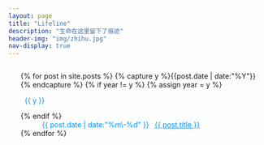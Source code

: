 ```yaml
---
layout: page
title: "Lifeline"
description: "生命在这里留下了痕迹"
header-img: "img/zhihu.jpg"
nav-display: true
---
```


<style type="text/css">
.listing-seperator {
	margin:1em auto;
	color:#0590f0
}
.listing-item { text-indent:3em; color:#0590f0}
.listing-item a { margin-left:0.5em; color: #0590f0}
.listing-item a:hover { text-decoration: underline}
</style>

<ul class="listing" style="list-style-type:none;font-weight:normal;margin-top:2em;">
{% for post in site.posts %}
  {% capture y %}{{post.date | date:"%Y"}}{% endcapture %}
  {% if year != y %}
    {% assign year = y %}
    <li class="listing-seperator"><i class="fa fa-refresh fa-spin"></i>&nbsp;&nbsp;{{ y }}</li>
  {% endif %}
  <li class="listing-item">
    <time datetime="{{ post.date | date:"%Y-%m-%d" }}">{{ post.date | date:"%m\-%d" }}</time>
    <a href="{{ post.url }}" title="{{ post.title }}">{{ post.title }}</a>
  </li>
{% endfor %}
</ul>
